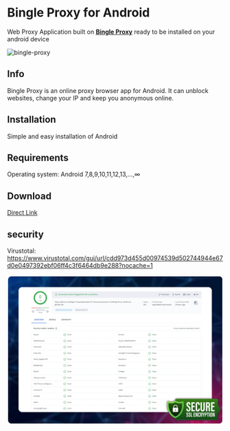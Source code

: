 
# Bingle Proxy for Android


Web Proxy Application built on [**Bingle Proxy**](https://www.bingle.pw/) ready to be installed on your android device


![bingle-proxy](https://github.com/Bingle-Proxy/Application/assets/161473759/bf46b254-ddfb-45bb-9e54-c0e1d1a702f0)



## Info

Bingle Proxy is an online proxy browser app for Android. It can unblock websites, change your IP and keep you anonymous online.


## Installation

Simple and easy installation of Android


## Requirements

Operating system: Android 7,8,9,10,11,12,13,...,∞


## Download

[Direct Link](https://github.com/Bingle-Proxy/Application/releases/download/1.1.2/Bingle.Proxy-v.1.1.2.apk)


## security

Virustotal: https://www.virustotal.com/gui/url/cdd973d455d00974539d502744944e67d0e0497392ebf06ff4c3f6464db9e288?nocache=1

![alt text](https://raw.githubusercontent.com/Bingle-Proxy/Application-PC/main/Screenshot/virustutal.webp?raw=true)
